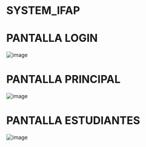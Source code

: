 # SYSTEM_IFAP

# PANTALLA LOGIN
![image](https://user-images.githubusercontent.com/69173958/129429861-aca7de39-4278-4d92-89ad-3f564e5b9910.png)

# PANTALLA PRINCIPAL
![image](https://user-images.githubusercontent.com/69173958/129429786-c0e8e0cb-cbab-464b-bf33-47649ed72393.png)

# PANTALLA ESTUDIANTES
![image](https://user-images.githubusercontent.com/69173958/129429964-5609eb2a-5095-4b00-b943-18b4f1f77f34.png)


